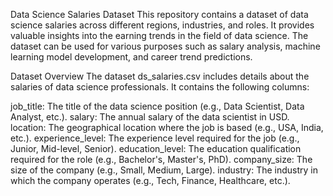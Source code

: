 Data Science Salaries Dataset
This repository contains a dataset of data science salaries across different regions, industries, and roles. It provides valuable insights into the earning trends in the field of data science. The dataset can be used for various purposes such as salary analysis, machine learning model development, and career trend predictions.

Dataset Overview
The dataset ds_salaries.csv includes details about the salaries of data science professionals. It contains the following columns:

job_title: The title of the data science position (e.g., Data Scientist, Data Analyst, etc.).
salary: The annual salary of the data scientist in USD.
location: The geographical location where the job is based (e.g., USA, India, etc.).
experience_level: The experience level required for the job (e.g., Junior, Mid-level, Senior).
education_level: The education qualification required for the role (e.g., Bachelor's, Master's, PhD).
company_size: The size of the company (e.g., Small, Medium, Large).
industry: The industry in which the company operates (e.g., Tech, Finance, Healthcare, etc.).


